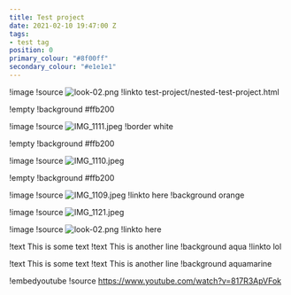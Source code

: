 ```yaml
---
title: Test project
date: 2021-02-10 19:47:00 Z
tags:
- test tag
position: 0
primary_colour: "#8f00ff"
secondary_colour: "#e1e1e1"
---
```


!image
!source ![look-02.png](/uploads/look-02.png)
!linkto test-project/nested-test-project.html

!empty
!background #ffb200

!image
!source ![IMG_1111.jpeg](/uploads/IMG_1111.jpeg)
!border white

!empty
!background #ffb200

!image
!source ![IMG_1110.jpeg](/uploads/IMG_1110.jpeg)

!empty
!background #ffb200

!image
!source ![IMG_1109.jpeg](/uploads/IMG_1109.jpeg)
!linkto here
!background orange

!image
!source ![IMG_1121.jpeg](/uploads/IMG_1121.jpeg)

!image
!source ![look-02.png](/uploads/look-02.png)
!linkto here

!text This is some text
!text This is another line
!background aqua
!linkto lol

!text This is some text
!text This is another line
!background aquamarine

!embedyoutube
!source https://www.youtube.com/watch?v=817R3ApVFok
